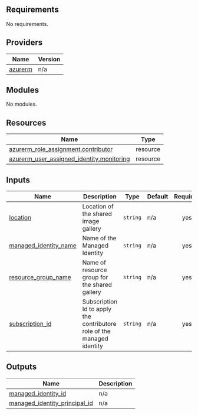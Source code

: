 <!-- BEGIN_TF_DOCS -->
## Requirements

No requirements.

## Providers

| Name | Version |
|------|---------|
| <a name="provider_azurerm"></a> [azurerm](#provider\_azurerm) | n/a |

## Modules

No modules.

## Resources

| Name | Type |
|------|------|
| [azurerm_role_assignment.contributor](https://registry.terraform.io/providers/hashicorp/azurerm/latest/docs/resources/role_assignment) | resource |
| [azurerm_user_assigned_identity.monitoring](https://registry.terraform.io/providers/hashicorp/azurerm/latest/docs/resources/user_assigned_identity) | resource |

## Inputs

| Name | Description | Type | Default | Required |
|------|-------------|------|---------|:--------:|
| <a name="input_location"></a> [location](#input\_location) | Location of the shared image gallery | `string` | n/a | yes |
| <a name="input_managed_identity_name"></a> [managed\_identity\_name](#input\_managed\_identity\_name) | Name of the Managed Identity | `string` | n/a | yes |
| <a name="input_resource_group_name"></a> [resource\_group\_name](#input\_resource\_group\_name) | Name of resource group for the shared gallery | `string` | n/a | yes |
| <a name="input_subscription_id"></a> [subscription\_id](#input\_subscription\_id) | Subscription Id to apply the contributore role of the managed identity | `string` | n/a | yes |

## Outputs

| Name | Description |
|------|-------------|
| <a name="output_managed_identity_id"></a> [managed\_identity\_id](#output\_managed\_identity\_id) | n/a |
| <a name="output_managed_identity_principal_id"></a> [managed\_identity\_principal\_id](#output\_managed\_identity\_principal\_id) | n/a |
<!-- END_TF_DOCS -->